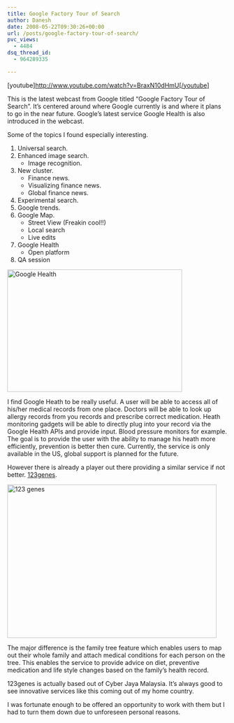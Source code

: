 ```yaml
---
title: Google Factory Tour of Search
author: Danesh
date: 2008-05-22T09:30:26+00:00
url: /posts/google-factory-tour-of-search/
pvc_views:
  - 4484
dsq_thread_id:
  - 964289335

---
```

[youtube]http://www.youtube.com/watch?v=BraxN10dHmU[/youtube]

This is the latest webcast from Google titled &#8220;Google Factory Tour of Search&#8221;. It&#8217;s centered around where Google currently is and where it plans to go in the near future. Google&#8217;s latest service Google Health is also introduced in the webcast.

Some of the topics I found especially interesting.

  1. Universal search.
  2. Enhanced image search. 
      * Image recognition.
  3. New cluster. 
      * Finance news.
      * Visualizing finance news.
      * Global finance news.
  4. Experimental search.
  5. Google trends.
  6. Google Map. 
      * Street View (Freakin cool!!)
      * Local search
      * Live edits
  7. Google Health 
      * Open platform
  8. QA session

<!--more-->

[<img loading="lazy" class="alignnone size-full wp-image-579" title="Google Health" src="/wp-content/uploads/2008/05/health_screenshot1.gif" alt="Google Health" width="400" height="280" />][1]

I find Google Heath to be really useful. A user will be able to access all of his/her medical records from one place. Doctors will be able to look up allergy records from you records and prescribe correct medication. Heath monitoring gadgets will be able to directly plug into your record via the Google Health APIs and provide input. Blood pressure monitors for example. The goal is to provide the user with the ability to manage his heath more efficiently, prevention is better then cure. Currently, the service is only available in the US, global support is planned for the future.

However there is already a player out there providing a similar service if not better. [123genes][2].

[<img loading="lazy" class="alignnone size-full wp-image-580" title="123 genes" src="/wp-content/uploads/2008/05/123genes.png" alt="123 genes" width="479" height="351" />][3]

The major difference is the family tree feature which enables users to map out their whole family and attach medical conditions for each person on the tree. This enables the service to provide advice on diet, preventive medication and life style changes based on the family&#8217;s health record.

123genes is actually based out of Cyber Jaya Malaysia. It&#8217;s always good to see innovative services like this coming out of my home country.

I was fortunate enough to be offered an opportunity to work with them but I had to turn them down due to unforeseen personal reasons.

 [1]: /wp-content/uploads/2008/05/health_screenshot1.gif
 [2]: http://www.123genes.com
 [3]: /wp-content/uploads/2008/05/123genes.png